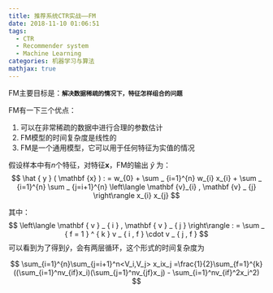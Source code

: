 ```yaml
---
title: 推荐系统CTR实战——FM
date: 2018-11-10 01:06:51
tags:
  - CTR
  - Recommender system
  - Machine Learning
categories: 机器学习与算法
mathjax: true
---
```

FM主要目标是：**`解决数据稀疏的情况下，特征怎样组合的问题`**

<!--more-->

FM有一下三个优点：
1. 可以在非常稀疏的数据中进行合理的参数估计
2. FM模型的时间复杂度是线性的
3. FM是一个通用模型，它可以用于任何特征为实值的情况

假设样本中有$n$个特征，对特征$\mathbf{x}$，FM的输出 $\hat{y}$ 为：
$$
\hat { y } ( \mathbf {x} ) : = w_{0} + \sum _ {i=1}^{n} w_{i} x_{i} + \sum _ {i=1}^{n} \sum _ {j=i+1}^{n} \left\langle \mathbf {v}_{i} , \mathbf {v} _ {j} \right\rangle x_{i} x_{j}
$$

其中：
$$
\left\langle \mathbf { v } _ { i } , \mathbf { v } _ { j } \right\rangle : = \sum _ { f = 1 } ^ { k } v _ { i , f } \cdot v _ { j , f }
$$
可以看到为了得到$\hat{y}$，会有两层循环，这个形式的时间复杂度为

$$
\sum_{i=1}^{n}\sum_{j=i+1}^n<V_i,V_j> x_ix_j
=\frac{1}{2}\sum_{f=1}^{k}((\sum_{i=1}^nv_{if}x_i)(\sum_{j=1}^nv_{jf}x_j) - \sum_{i=1}^nv_{if}^2x_i^2)
$$
